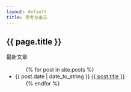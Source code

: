 ```yaml
---
layout: default
title: 思考与备忘 
---
```

## {{ page.title }}

最新文章
<ul>
　　{% for post in site.posts %}
　　　　<li>{{ post.date | date_to_string }} <a href="{{ site.baseurl }}{{ post.url }}">{{ post.title }}</a></li>
　　{% endfor %}
</ul>


